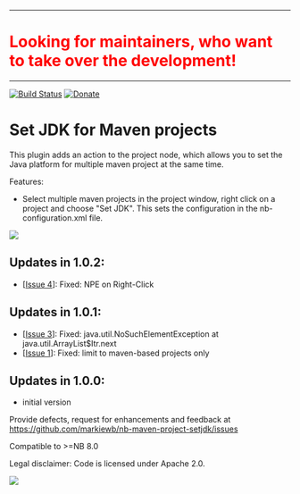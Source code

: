 <hr>
<h1 style="color: #FF0000">Looking for maintainers, who want to take over the development!</h1>
<hr>

[![Build Status](https://travis-ci.org/markiewb/nb-my-plugin.svg?branch=master)](https://travis-ci.org/markiewb/nb-my-plugin)
[![Donate](https://www.paypalobjects.com/en_US/i/btn/btn_donate_SM.gif)](https://www.paypal.com/cgi-bin/webscr?cmd=_s-xclick&hosted_button_id=K4CMP92RZELE2)

Set JDK for Maven projects
==================================

This plugin adds an action to the project node, which allows you to set the Java platform for multiple maven project at the same time.  

<p>
Features:
<ul>
<li>Select multiple maven projects in the project window, right click on a project and choose "Set JDK". This sets the configuration in the nb-configuration.xml file.</li>
</ul>
</p>

<img src="https://raw.github.com/markiewb/nb-maven-project-setjdk/master/doc/screenshot-1.0.0.png"/>

<p>
<h2>Updates in 1.0.2:</h2>
<ul>
<li>[<a href="https://github.com/markiewb/nb-maven-project-setjdk/issues/4">Issue 4</a>]: Fixed: NPE on Right-Click</li>
</ul>
<h2>Updates in 1.0.1:</h2>
<ul>
<li>[<a href="https://github.com/markiewb/nb-maven-project-setjdk/issues/3">Issue  3</a>]: Fixed: java.util.NoSuchElementException at java.util.ArrayList$Itr.next</li>
<li>[<a href="https://github.com/markiewb/nb-maven-project-setjdk/issues/1">Issue  1</a>]: Fixed: limit to maven-based projects only</li>
</ul>

<h2>Updates in 1.0.0:</h2>
<ul>
<li>initial version</li>
</ul>
</p>


<p>Provide defects, request for enhancements and feedback at <a href="https://github.com/markiewb/nb-maven-project-setjdk/issues">https://github.com/markiewb/nb-maven-project-setjdk/issues</a></p>
<p>Compatible to >=NB 8.0</p>
<p>Legal disclaimer: Code is licensed under Apache 2.0.</p>
<p>
<a href="https://www.paypal.com/cgi-bin/webscr?cmd=_s-xclick&hosted_button_id=K4CMP92RZELE2"><img src="https://www.paypalobjects.com/en_US/i/btn/btn_donate_SM.gif" border="0"></a>
</p>
